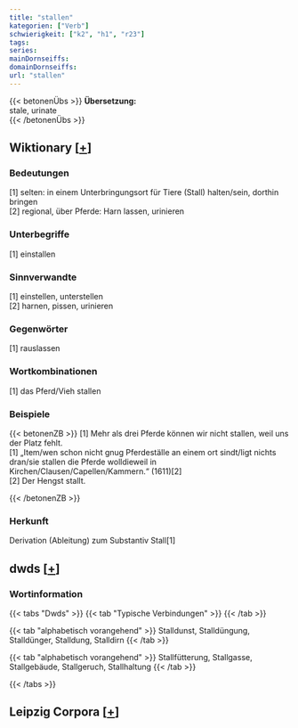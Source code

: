 ```yaml
---
title: "stallen"
kategorien: ["Verb"]
schwierigkeit: ["k2", "h1", "r23"]
tags:
series:
mainDornseiffs:
domainDornseiffs:
url: "stallen"
---
```


{{< betonenÜbs >}}
**Übersetzung:**  
stale, urinate  
{{< /betonenÜbs >}}

## Wiktionary [[+](https://de.wiktionary.org/wiki/stallen)]

### Bedeutungen
[1] selten: in einem Unterbringungsort für Tiere (Stall) halten/sein, dorthin bringen  
[2] regional, über Pferde: Harn lassen, urinieren  

### Unterbegriffe
[1] einstallen  

### Sinnverwandte
[1] einstellen, unterstellen  
[2] harnen, pissen, urinieren  

### Gegenwörter
[1] rauslassen  

### Wortkombinationen
[1] das Pferd/Vieh stallen  

### Beispiele
{{< betonenZB >}}
[1] Mehr als drei Pferde können wir nicht stallen, weil uns der Platz fehlt.  
[1] „Item/wen schon nicht gnug Pferdeställe an einem ort sindt/ligt nichts dran/sie stallen die Pferde wolldieweil in Kirchen/Clausen/Capellen/Kammern.“ (1611)[2]  
[2] Der Hengst stallt.  

{{< /betonenZB >}}
### Herkunft
Derivation (Ableitung) zum Substantiv Stall[1]  



## dwds [[+](https://www.dwds.de/wb/stallen)]

### Wortinformation
{{< tabs "Dwds" >}}
{{< tab "Typische Verbindungen" >}}
{{< /tab >}}

{{< tab "alphabetisch vorangehend" >}}
Stalldunst, Stalldüngung, Stalldünger, Stalldung, Stalldirn
{{< /tab >}}

{{< tab "alphabetisch vorangehend" >}}
Stallfütterung, Stallgasse, Stallgebäude, Stallgeruch, Stallhaltung
{{< /tab >}}

{{< /tabs >}}

## Leipzig Corpora [[+](https://corpora.uni-leipzig.de/en/res?word=stallen&corpusId=deu_newscrawl-public_2018)]

